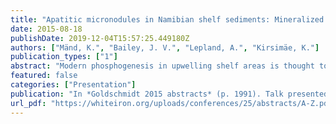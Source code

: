 ```yaml
---
title: "Apatitic micronodules in Namibian shelf sediments: Mineralized microbes or diagenetic precipitates?"
date: 2015-08-18
publishDate: 2019-12-04T15:57:25.449180Z
authors: ["Mänd, K.", "Bailey, J. V.", "Lepland, A.", "Kirsimäe, K."]
publication_types: ["1"]
abstract: "Modern phosphogenesis in upwelling shelf areas is thought to be strongly influenced by microbial processes. Sulphur bacteria inhabiting modern shelfs act as bacterial “pumps” leading to the increased concentration of phosphate in sediment pore water [1] and the precipitation of the Caphosphate mineral apatite. Apatite precipitation is significantly enhanced in certain environmental conditions, e.g. in the presence of suitable nucleation substrates, such as organic matrices and bacterial ultrastructures [2]. Microstructures of phosphatic grains from modern Namibian shelf sediments were examined using scanning electron microscopy. The grains are mainly composed of massive Ca-phosphate containing some microscale pores in which conspicuous apatitic cylindrical particles were revealed along with framboidal pyrite aggregates. Such particles co-occur with biofilm and measure around 1 μm in length and 0.3 μm in diameter. They possess consistent shapes and sizes and are composed of small nanocrystallites aligned along the long axis. Superficially, they strongly resemble mineralized microbial cells. However, some morphological characteristics are not typical of microbes – many of the particles intersect, usually at angles close to 60 and 45 degrees, which may be the result of recrystallization. However, it is important to note that similar aggregates have been previously described from authigenic calcite and phosphorites [3] as well as in phosphate aggregates produced in laboratory experiments [4] forming at relatively high supersaturation levels. Our findings indicate that precaution must be taken while assessing the microbial origin of authigenic precipitates. Nevertheless, the common association of apatitic particles with organic matrices is consistent with the influence of biological processes on phosphate availability and precipitation."
featured: false
categories: ["Presentation"]
publication: "In *Goldschmidt 2015 abstracts* (p. 1991). Talk presented at *Goldschmidt 2015*, Prague, Czechia"
url_pdf: "https://whiteiron.org/uploads/conferences/25/abstracts/A-Z.pdf"
---
```


